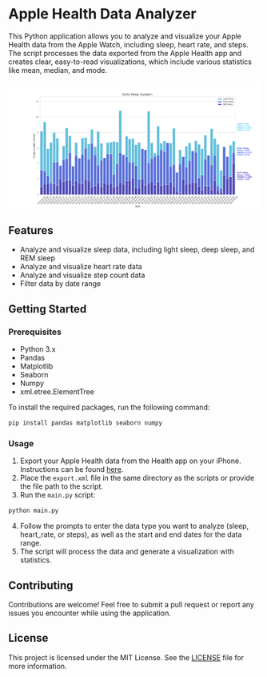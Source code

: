 # Apple Health Data Analyzer

This Python application allows you to analyze and visualize your Apple Health data from the Apple Watch, including sleep, heart rate, and steps. The script processes the data exported from the Apple Health app and creates clear, easy-to-read visualizations, which include various statistics like mean, median, and mode.

![Sleep graph](sleepscreenshot.png)

## Features

- Analyze and visualize sleep data, including light sleep, deep sleep, and REM sleep
- Analyze and visualize heart rate data
- Analyze and visualize step count data
- Filter data by date range

## Getting Started

### Prerequisites

- Python 3.x
- Pandas
- Matplotlib
- Seaborn
- Numpy
- xml.etree.ElementTree

To install the required packages, run the following command:

```bash
pip install pandas matplotlib seaborn numpy
```

### Usage

1. Export your Apple Health data from the Health app on your iPhone. Instructions can be found [here](https://support.apple.com/en-us/HT203037).
2. Place the `export.xml` file in the same directory as the scripts or provide the file path to the script.
3. Run the `main.py` script:

```bash
python main.py
```

4. Follow the prompts to enter the data type you want to analyze (sleep, heart_rate, or steps), as well as the start and end dates for the data range.
5. The script will process the data and generate a visualization with statistics.

## Contributing

Contributions are welcome! Feel free to submit a pull request or report any issues you encounter while using the application.

## License

This project is licensed under the MIT License. See the [LICENSE](LICENSE) file for more information.
